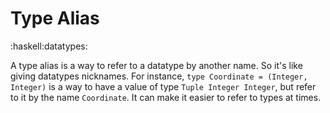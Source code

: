 # Type Alias
:haskell:datatypes:

A type alias is a way to refer to a datatype by another name.
So it's like giving datatypes nicknames.
For instance, `type Coordinate = (Integer, Integer)` is a way to have a value of type `Tuple Integer Integer`, but refer to it by the name `Coordinate`.
It can make it easier to refer to types at times.
